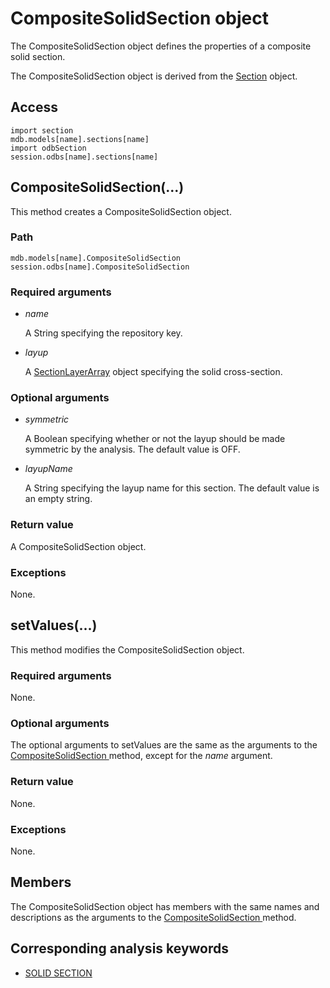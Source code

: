 # CompositeSolidSection object

The CompositeSolidSection object defines the properties of a composite solid section.

The CompositeSolidSection object is derived from the [Section](https://help.3ds.com/2022/english/DSSIMULIA_Established/SIMACAEKERRefMap/simaker-c-sectionpyc.htm?ContextScope=all) object.

## Access

```
import section
mdb.models[name].sections[name]
import odbSection
session.odbs[name].sections[name]
```

## CompositeSolidSection(...)



This method creates a CompositeSolidSection object.



### Path

```
mdb.models[name].CompositeSolidSection
session.odbs[name].CompositeSolidSection
```

### Required arguments

- *name*

  A String specifying the repository key.

- *layup*

  A [SectionLayerArray](https://help.3ds.com/2022/English/DSSIMULIA_Established/SIMACAEKERRefMap/simaker-c-sectionlayerpyc.htm?ContextScope=all) object specifying the solid cross-section.

### Optional arguments

- *symmetric*

  A Boolean specifying whether or not the layup should be made symmetric by the analysis. The default value is OFF.

- *layupName*

  A String specifying the layup name for this section. The default value is an empty string.

### Return value

A CompositeSolidSection object.

### Exceptions

None.



## setValues(...)



This method modifies the CompositeSolidSection object.



### Required arguments

None.

### Optional arguments

The optional arguments to setValues are the same as the arguments to the [CompositeSolidSection ](https://help.3ds.com/2022/English/DSSIMULIA_Established/SIMACAEKERRefMap/simaker-c-compositesolidsectionpyc.htm?ContextScope=all#simaker-compositesolidsectioncompositesolidsectionpyc)method, except for the *name* argument.

### Return value

None.

### Exceptions

None.



## Members

The CompositeSolidSection object has members with the same names and descriptions as the arguments to the [CompositeSolidSection ](https://help.3ds.com/2022/English/DSSIMULIA_Established/SIMACAEKERRefMap/simaker-c-compositesolidsectionpyc.htm?ContextScope=all#simaker-compositesolidsectioncompositesolidsectionpyc)method.



## Corresponding analysis keywords

- [SOLID SECTION](https://help.3ds.com/2022/English/DSSIMULIA_Established/SIMACAEKEYRefMap/simakey-r-solidsection.htm?ContextScope=all#simakey-r-solidsection)